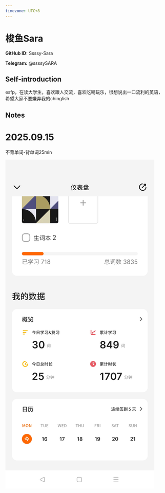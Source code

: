 ```yaml
---
timezone: UTC+8
---
```


# 梭鱼Sara

**GitHub ID:** Ssssy-Sara

**Telegram:** @ssssySARA

## Self-introduction

esfp，在读大学生，喜欢跟人交流，喜欢吃喝玩乐，很想说出一口流利的英语，希望大家不要嫌弃我的chinglish

## Notes
<!-- Content_START -->
# 2025.09.15
<!-- DAILY_CHECKIN_2025-09-15_START -->
不背单词-背单词25min

![111.jpg](https://raw.githubusercontent.com/IntensiveCoLearning/english_3rd/main/assets/Ssssy-Sara/images/2025-09-15-1757951054841-111.jpg)
<!-- DAILY_CHECKIN_2025-09-15_END -->
<!-- Content_END -->
